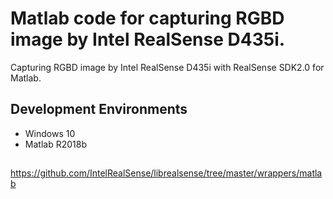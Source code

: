 # Matlab code for capturing RGBD image by Intel RealSense D435i.


Capturing RGBD image by Intel RealSense D435i with RealSense SDK2.0 for Matlab.

## Development Environments
* Windows 10
* Matlab R2018b

## 


https://github.com/IntelRealSense/librealsense/tree/master/wrappers/matlab


